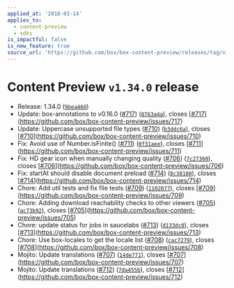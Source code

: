 ```yaml
---
applied_at: '2018-03-14'
applies_to:
  - content-preview
  - sdks
is_impactful: false
is_new_feature: true
source_url: 'https://github.com/box/box-content-preview/releases/tag/v1.34.0'
---
```


# Content Preview `v1.34.0` release


* Release: 1.34.0 ([`9bea460`](https://github.com/box/box-content-preview/commit[`9bea460`](https://github.com/box/box-content-preview/commit/9bea460)))
* Update: box-annotations to v0.16.0 ([#717](https://github.com/box/box-content-preview/pull/717)) ([`8763a4a`](https://github.com/box/box-content-preview/commit[`8763a4a`](https://github.com/box/box-content-preview/commit/8763a4a))), closes [[#717](https://github.com/box/box-content-preview/pull/717)](https://github.com/box/box-content-preview/issues/717)
* Update: Uppercase unsupported file types ([#710](https://github.com/box/box-content-preview/pull/710)) ([`b3ddc6a`](https://github.com/box/box-content-preview/commit[`b3ddc6a`](https://github.com/box/box-content-preview/commit/b3ddc6a))), closes [[#710](https://github.com/box/box-content-preview/pull/710)](https://github.com/box/box-content-preview/issues/710)
* Fix: Avoid use of Number.isFinite() ([#711](https://github.com/box/box-content-preview/pull/711)) ([`0f31aee`](https://github.com/box/box-content-preview/commit[`0f31aee`](https://github.com/box/box-content-preview/commit/0f31aee))), closes [[#711](https://github.com/box/box-content-preview/pull/711)](https://github.com/box/box-content-preview/issues/711)
* Fix: HD gear icon when manually changing quality ([#706](https://github.com/box/box-content-preview/pull/706)) ([`7c27360`](https://github.com/box/box-content-preview/commit[`7c27360`](https://github.com/box/box-content-preview/commit/7c27360))), closes [[#706](https://github.com/box/box-content-preview/pull/706)](https://github.com/box/box-content-preview/issues/706)
* Fix: startAt should disable document preload ([#714](https://github.com/box/box-content-preview/pull/714)) ([`8c38180`](https://github.com/box/box-content-preview/commit[`8c38180`](https://github.com/box/box-content-preview/commit/8c38180))), closes [[#714](https://github.com/box/box-content-preview/pull/714)](https://github.com/box/box-content-preview/issues/714)
* Chore: Add util tests and fix file tests ([#709](https://github.com/box/box-content-preview/pull/709)) ([`1102077`](https://github.com/box/box-content-preview/commit[`1102077`](https://github.com/box/box-content-preview/commit/1102077))), closes [[#709](https://github.com/box/box-content-preview/pull/709)](https://github.com/box/box-content-preview/issues/709)
* Chore: Adding download reachability checks to other viewers ([#705](https://github.com/box/box-content-preview/pull/705)) ([`ac73b92`](https://github.com/box/box-content-preview/commit[`ac73b92`](https://github.com/box/box-content-preview/commit/ac73b92))), closes [[#705](https://github.com/box/box-content-preview/pull/705)](https://github.com/box/box-content-preview/issues/705)
* Chore: update status for jobs in saucelabs ([#713](https://github.com/box/box-content-preview/pull/713)) ([`d133dc0`](https://github.com/box/box-content-preview/commit[`d133dc0`](https://github.com/box/box-content-preview/commit/d133dc0))), closes [[#713](https://github.com/box/box-content-preview/pull/713)](https://github.com/box/box-content-preview/issues/713)
* Chore: Use box-locales to get the locale list ([#708](https://github.com/box/box-content-preview/pull/708)) ([`cac7279`](https://github.com/box/box-content-preview/commit[`cac7279`](https://github.com/box/box-content-preview/commit/cac7279))), closes [[#708](https://github.com/box/box-content-preview/pull/708)](https://github.com/box/box-content-preview/issues/708)
* Mojito: Update translations ([#707](https://github.com/box/box-content-preview/pull/707)) ([`14de771`](https://github.com/box/box-content-preview/commit[`14de771`](https://github.com/box/box-content-preview/commit/14de771))), closes [[#707](https://github.com/box/box-content-preview/pull/707)](https://github.com/box/box-content-preview/issues/707)
* Mojito: Update translations ([#712](https://github.com/box/box-content-preview/pull/712)) ([`7da455b`](https://github.com/box/box-content-preview/commit[`7da455b`](https://github.com/box/box-content-preview/commit/7da455b))), closes [[#712](https://github.com/box/box-content-preview/pull/712)](https://github.com/box/box-content-preview/issues/712)




